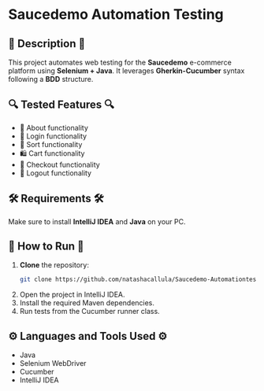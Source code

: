 # Saucedemo Automation Testing

## 🚀 Description 🚀  
This project automates web testing for the **Saucedemo** e-commerce platform using **Selenium + Java**. It leverages **Gherkin-Cucumber** syntax following a **BDD** structure.  

## 🔍 Tested Features 🔍
- 🔗 About functionality  
- 🔑 Login functionality  
- 🔄 Sort functionality  
- 🛍️ Cart functionality  
- 🏁 Checkout functionality  
- 🚪 Logout functionality  

## 🛠️ Requirements 🛠️  
Make sure to install **IntelliJ IDEA** and **Java** on your PC.

## 📝 How to Run 📝
1. **Clone** the repository:  
   ```bash
   git clone https://github.com/natashacallula/Saucedemo-Automationtesting.git
2. Open the project in IntelliJ IDEA.
3. Install the required Maven dependencies.
4. Run tests from the Cucumber runner class.

## ⚙️ Languages and Tools Used ⚙️
- Java
- Selenium WebDriver
- Cucumber
- IntelliJ IDEA
